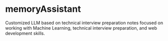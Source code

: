 # memoryAssistant
Customized LLM based on technical interview preparation notes focused on working with Machine Learning, technical interview preparation, and web development skills.
